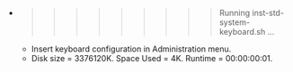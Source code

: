 * >>>>>>>>> Running inst-std-system-keyboard.sh ...
  * Insert keyboard configuration in Administration menu.
  * Disk size = 3376120K. Space Used = 4K. Runtime = 00:00:00:01.
